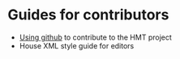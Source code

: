 # Guides for contributors #


- [Using github][1] to contribute to the HMT project
- House XML style guide for editors

[1]: github-for-hmt.html
